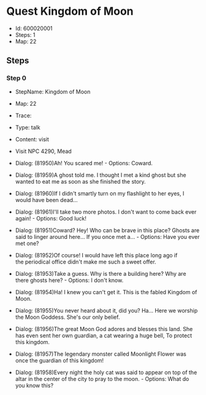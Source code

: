 # Quest Kingdom of Moon

- Id: 600020001
- Steps: 1
- Map: 22

## Steps

### Step 0
- StepName:  Kingdom of Moon
- Map:  22
- Trace:  
- Type:  talk
- Content:  visit
- Visit NPC 4290, Mead

- Dialog: (81950)Ah! You scared me! - Options: Coward.
- Dialog: (81959)A ghost told me. I thought I met a kind ghost but she wanted to eat me as soon as she finished the story.
- Dialog: (81960)If I didn't smartly turn on my flashlight to her eyes, I would have been dead...
- Dialog: (81961)I'll take two more photos. I don't want to come back ever again! - Options: Good luck!
- Dialog: (81951)Coward? Hey! Who can be brave in this place? Ghosts are said to linger around here... If you once met a...  - Options: Have you ever met one?
- Dialog: (81952)Of course! I would have left this place long ago if the periodical office didn't make me such a sweet offer.
- Dialog: (81953)Take a guess. Why is there a building here? Why are there ghosts here? - Options: I don't know.
- Dialog: (81954)Ha! I knew you can't get it. This is the fabled Kingdom of Moon.
- Dialog: (81955)You never heard about it, did you? Ha... Here we worship the Moon Goddess. She's our only belief.
- Dialog: (81956)The great Moon God adores and blesses this land. She has even sent her own guardian, a cat wearing a huge bell, To protect this kingdom.
- Dialog: (81957)The legendary monster called Moonlight Flower was once the guardian of this kingdom!
- Dialog: (81958)Every night the holy cat was said to appear on top of the altar in the center of the city to pray to the moon. - Options: What do you know this?


